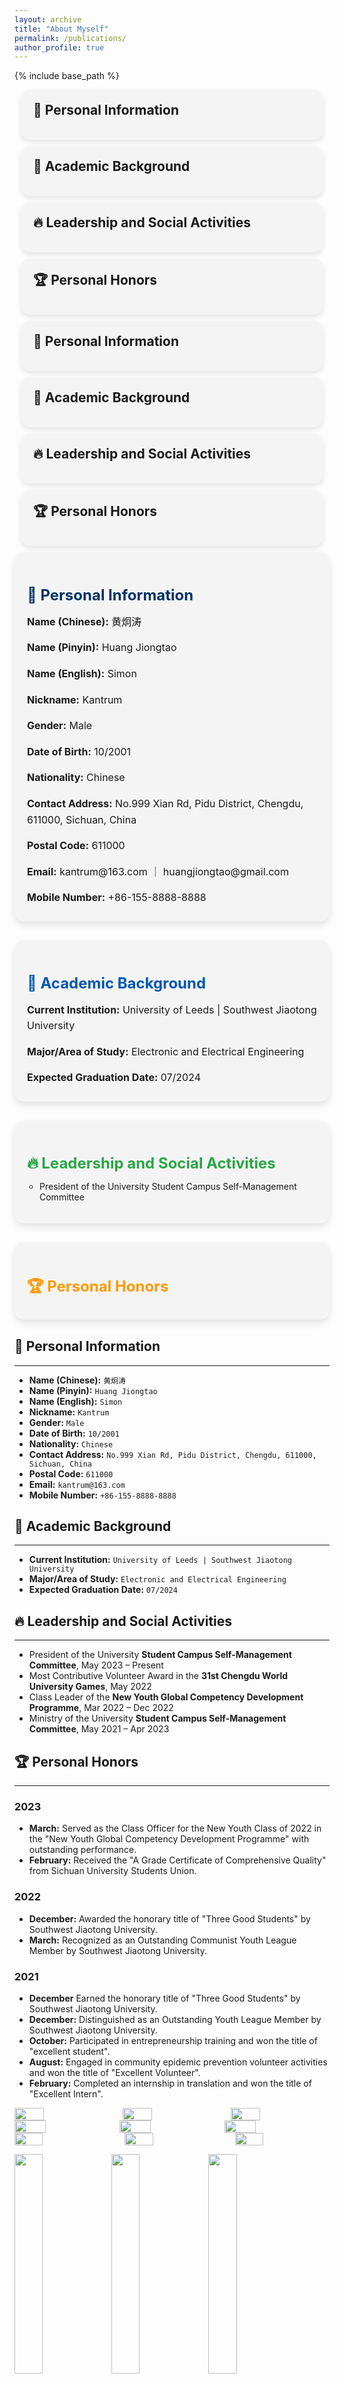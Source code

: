 ```yaml
---
layout: archive
title: "About Myself"
permalink: /publications/
author_profile: true
---
```


{% include base_path %}



<style>
    .info-section {
        background-color: #f4f4f4;
        padding: 15px 20px; /* 顶部和底部的内边距减少 */
        border-radius: 15px;
        box-shadow: 0 4px 8px rgba(0,0,0,0.1);
        margin: 10px;
        transition: max-height 0.3s ease;
        overflow: hidden;
        max-height: 50px; /* 初始高度仅足以显示标题 */
        cursor: pointer;
    }

    .info-section:hover {
        max-height: 1000px; /* 鼠标悬停时增加高度以显示完整内容 */
    }

    .info-section h2 {
        margin-top: 0; /* 移除标题的顶部边距 */
        margin-bottom: 15px; /* 设置标题到正文的距离 */
    }
</style>

<div class="info-section">
    <h2>🌟 Personal Information</h2>
    <!-- 个人信息的更多内容 -->
</div>

<div class="info-section">
    <h2>📘 Academic Background</h2>
    <!-- 学术背景的更多内容 -->
</div>

<div class="info-section">
    <h2>🔥 Leadership and Social Activities</h2>
    <!-- 领导和社交活动的更多内容 -->
</div>

<div class="info-section">
    <h2>🏆 Personal Honors</h2>
    <!-- 个人荣誉的更多内容 -->
</div>








<style>
    .info-section {
        background-color: #f4f4f4;
        padding: 20px;
        border-radius: 15px;
        box-shadow: 0 4px 8px rgba(0,0,0,0.1);
        margin: 10px;
        transition: all 0.3s ease;
        overflow: hidden;
        max-height: 60px; /* 初始高度较小 */
        cursor: pointer;
    }

    .info-section:hover {
        max-height: 300px; /* 鼠标悬停时高度增加，显示更多内容 */
    }
</style>

<div class="info-section" onclick="this.style.maxHeight = this.style.maxHeight === '300px' ? '60px' : '300px'">
    <h2>🌟 Personal Information</h2>
    <!-- 个人信息的更多内容 -->
</div>

<div class="info-section" onclick="this.style.maxHeight = this.style.maxHeight === '300px' ? '60px' : '300px'">
    <h2>📘 Academic Background</h2>
    <!-- 学术背景的更多内容 -->
</div>

<div class="info-section" onclick="this.style.maxHeight = this.style.maxHeight === '300px' ? '60px' : '300px'">
    <h2>🔥 Leadership and Social Activities</h2>
    <!-- 领导和社交活动的更多内容 -->
</div>

<div class="info-section" onclick="this.style.maxHeight = this.style.maxHeight === '300px' ? '60px' : '300px'">
    <h2>🏆 Personal Honors</h2>
    <!-- 个人荣誉的更多内容 -->
</div>











<div style="background-color: #f4f4f4; padding: 20px; border-radius: 15px; box-shadow: 0 6px 12px rgba(0,0,0,0.1); margin-bottom: 30px;">
    <h2 style="color: #003366; font-size: 24px; font-weight: bold; margin-bottom: 10px;">🌟 Personal Information</h2>
    <p style="font-size: 16px; line-height: 1.6; margin-bottom: 5px;"><strong>Name (Chinese):</strong> 黄炯涛</p>
    <p style="font-size: 16px; line-height: 1.6; margin-bottom: 5px;"><strong>Name (Pinyin):</strong> Huang Jiongtao</p>
    <p style="font-size: 16px; line-height: 1.6; margin-bottom: 5px;"><strong>Name (English):</strong> Simon</p>
    <p style="font-size: 16px; line-height: 1.6; margin-bottom: 5px;"><strong>Nickname:</strong> Kantrum</p>
    <p style="font-size: 16px; line-height: 1.6; margin-bottom: 5px;"><strong>Gender:</strong> Male</p>
    <p style="font-size: 16px; line-height: 1.6; margin-bottom: 5px;"><strong>Date of Birth:</strong> 10/2001</p>
    <p style="font-size: 16px; line-height: 1.6; margin-bottom: 5px;"><strong>Nationality:</strong> Chinese</p>
    <p style="font-size: 16px; line-height: 1.6; margin-bottom: 5px;"><strong>Contact Address:</strong> No.999 Xian Rd, Pidu District, Chengdu, 611000, Sichuan, China</p>
    <p style="font-size: 16px; line-height: 1.6; margin-bottom: 5px;"><strong>Postal Code:</strong> 611000</p>
    <p style="font-size: 16px; line-height: 1.6; margin-bottom: 5px;"><strong>Email:</strong> kantrum@163.com ｜ huangjiongtao@gmail.com</p>
    <p style="font-size: 16px; line-height: 1.6; margin-bottom: 5px;"><strong>Mobile Number:</strong> +86-155-8888-8888</p>
    <!-- 更多个人信息 -->
</div>

<div style="background-color: #f4f4f4; padding: 20px; border-radius: 15px; box-shadow: 0 6px 12px rgba(0,0,0,0.1); margin-bottom: 30px;">
    <h2 style="color: #0056b3; font-size: 24px; font-weight: bold; margin-bottom: 10px;">📘 Academic Background</h2>
    <p style="font-size: 16px; line-height: 1.6; margin-bottom: 5px;"><strong>Current Institution:</strong> University of Leeds | Southwest Jiaotong University</p>
    <p style="font-size: 16px; line-height: 1.6; margin-bottom: 5px;"><strong>Major/Area of Study:</strong> Electronic and Electrical Engineering</p>
    <p style="font-size: 16px; line-height: 1.6; margin-bottom: 5px;"><strong>Expected Graduation Date:</strong> 07/2024</p>
    <!-- 更多学术背景 -->
</div>

<div style="background-color: #f4f4f4; padding: 20px; border-radius: 15px; box-shadow: 0 6px 12px rgba(0,0,0,0.1); margin-bottom: 30px;">
    <h2 style="color: #28a745; font-size: 24px; font-weight: bold; margin-bottom: 10px;">🔥 Leadership and Social Activities</h2>
    <ul style="list-style-type: circle; padding-left: 20px;">
        <li>President of the University Student Campus Self-Management Committee</li>
        <!-- 更多活动 -->
    </ul>
</div>

<div style="background-color: #f4f4f4; padding: 20px; border-radius: 15px; box-shadow: 0 6px 12px rgba(0,0,0,0.1); margin-bottom: 30px;">
    <h2 style="color: #ff9900; font-size: 24px; font-weight: bold; margin-bottom: 10px;">🏆 Personal Honors</h2>
    <!-- 个人荣誉 -->
</div>



## 🌟 Personal Information
---
- **Name (Chinese):** `黄炯涛`
- **Name (Pinyin):** `Huang Jiongtao`
- **Name (English):** `Simon`
- **Nickname:** `Kantrum`
- **Gender:** `Male`
- **Date of Birth:** `10/2001`
- **Nationality:** `Chinese`
- **Contact Address:** `No.999 Xian Rd, Pidu District, Chengdu, 611000, Sichuan, China`
- **Postal Code:** `611000`
- **Email:** `kantrum@163.com`
- **Mobile Number:** `+86-155-8888-8888`

## 📘 Academic Background
---
- **Current Institution:** `University of Leeds | Southwest Jiaotong University`
- **Major/Area of Study:** `Electronic and Electrical Engineering`
- **Expected Graduation Date:** `07/2024`

## 🔥 Leadership and Social Activities
---
- President of the University **Student Campus Self-Management Committee**, May 2023 – Present
- Most Contributive Volunteer Award in the **31st Chengdu World University Games**, May 2022
- Class Leader of the **New Youth Global Competency Development Programme**, Mar 2022 – Dec 2022
- Ministry of the University **Student Campus Self-Management Committee**, May 2021 – Apr 2023

## 🏆 Personal Honors
---
### 2023
- **March:** Served as the Class Officer for the New Youth Class of 2022 in the "New Youth Global Competency Development Programme" with outstanding performance.
- **February:** Received the "A Grade Certificate of Comprehensive Quality" from Sichuan University Students Union.

### 2022
- **December:** Awarded the honorary title of "Three Good Students" by Southwest Jiaotong University.
- **March:** Recognized as an Outstanding Communist Youth League Member by Southwest Jiaotong University.

### 2021
- **December** Earned the honorary title of "Three Good Students" by Southwest Jiaotong University.
- **December:** Distinguished as an Outstanding Youth League Member by Southwest Jiaotong University.
- **October:** Participated in entrepreneurship training and won the title of "excellent student".
- **August:** Engaged in community epidemic prevention volunteer activities and won the title of "Excellent Volunteer".
- **February:** Completed an internship in translation and won the title of "Excellent Intern".



<div style="display: flex; justify-content: space-between;">
  <img src="https://kantrum.github.io/huangjiongtao.github.io/images/IMG_1492.png" style="flex: 1; max-width: 996px; max-height: 769px; width: 30%; height: auto; margin-right: 10px;" />
  <img src="https://kantrum.github.io/huangjiongtao.github.io/images/IMG_1493.png" style="flex: 1; max-width: 996px; max-height: 769px; width: 30%; height: auto; margin-left: 5px; margin-right: 5px;" />
  <img src="https://kantrum.github.io/huangjiongtao.github.io/images/IMG_1494.JPG" style="flex: 1; max-width: 996px; max-height: 769px; width: 30%; height: auto; margin-left: 10px;" />
</div>



<div style="display: flex; justify-content: space-between;">
  <img src="https://kantrum.github.io/huangjiongtao.github.io/images/IMG_1492.png" style="flex: 1; max-width: 996px; max-height: 769px; width: 30%; height: auto;" />
  <img src="https://kantrum.github.io/huangjiongtao.github.io/images/IMG_1493.png" style="flex: 1; max-width: 996px; max-height: 769px; width: 30%; height: auto;" />
  <img src="https://kantrum.github.io/huangjiongtao.github.io/images/IMG_1494.JPG" style="flex: 1; max-width: 996px; max-height: 769px; width: 30%; height: auto;" />
</div>



<div style="display: flex; justify-content: space-between;">
  <img src="https://kantrum.github.io/huangjiongtao.github.io/images/IMG_1492.png" style="width: 30%; height: auto; max-width: 996px; max-height: 769px;" />
  <img src="https://kantrum.github.io/huangjiongtao.github.io/images/IMG_1493.png" style="width: 30%; height: auto; max-width: 996px; max-height: 769px;" />
  <img src="https://kantrum.github.io/huangjiongtao.github.io/images/IMG_1494.JPG" style="width: 30%; height: auto; max-width: 996px; max-height: 769px;" />
</div>


<p float="left">
  <img src="https://kantrum.github.io/huangjiongtao.github.io/images/IMG_1492.png" width="30%" />
  <img src="https://kantrum.github.io/huangjiongtao.github.io/images/IMG_1493.png" width="30%" />
  <img src="https://kantrum.github.io/huangjiongtao.github.io/images/IMG_1494.JPG" width="30%" />
</p>


<p style="float: left;">
  <img src="https://kantrum.github.io/huangjiongtao.github.io/images/IMG_1492.png" style="width: auto; height: 769px; max-width: 30%;" />
  <img src="https://kantrum.github.io/huangjiongtao.github.io/images/IMG_1493.png" style="width: auto; height: 769px; max-width: 30%;" />
  <img src="https://kantrum.github.io/huangjiongtao.github.io/images/IMG_1494.JPG" style="width: auto; height: 769px; max-width: 30%;" />
</p>


## 🗓️ **My Upcoming Schedule**
---

### 🌟 **Week 14** [Dec 4 - Dec 10]
> - **Dec 7:**
>   - 📌 ~~**Learning:** _XJEL3030 Assignment 3 DDL_~~
> - **Dec 8:**
>   - ⏰ ~~**Learning:** _XJEL3875 Interim Report DDL_~~
> - **Dec 9:**
>   - 📚 ~~**Learning:** `Report Submission`~~

---

### ✨ **Week 15** [Dec 11 - Dec 17]
> - **Dec 15:**
>   - 💼 ~~**Learning:** _XJEL3362 Mid Test_~~
> - **Dec 16:**
>   - ❤️ ~~**Learning:** _XJEL3875 Journal 8_~~

---

### 🌟 **Week 16** [Dec 18 - Dec 24]
> - **Dec 20:**
>   - 🎳 **Learning:** _XJEL3030 Assignment 4 DDL_
> - **Dec 18:**
>   - 🗣️ **Learning:** _XJEL3875 Journal 9_

---

### ✨ **Week 17** [Dec 25 - Dec 31]
> - **Dec 25:**
>   - 🎄 **Holiday:** Christmas Day
> - **Dec 28:**
>   - 📅 **Planning Session:** for Q1
> - **Dec 30:**
>   - 📝 **Learning:** _XJEL3875 Journal 10_

---

### 🎯 **Key Dates**
- **Dec 31:** 🥳 _New Year's Eve Celebration_
- **Jan 1:** 🎉 _New Year: Office Closed_

---

<iframe src="https://calendar.google.com/calendar/embed?src=huangjiongtao%40gmail.com" style="border: 0" width="800" height="600" frameborder="0" scrolling="no"></iframe>

## 📸 Photograph
---
*Attach a recent personal photograph here.*
<p float="left">
  <img src="https://kantrum.github.io/huangjiongtao.github.io/images/profile.png" width="30%" />
  <img src="https://kantrum.github.io/huangjiongtao.github.io/images/profile.png" width="30%" />
  <img src="https://kantrum.github.io/huangjiongtao.github.io/images/profile.png" width="30%" />
</p>

![Attach a recent personal photograph here](https://kantrum.github.io/huangjiongtao.github.io/images/profile.png)

![Attach a recent personal photograph here](https://kantrum.github.io/huangjiongtao.github.io/images/profile.png)

![Attach a recent personal photograph here](https://kantrum.github.io/huangjiongtao.github.io/images/profile.png)



<div style="display: flex; justify-content: space-between;">
  <img src="https://kantrum.github.io/huangjiongtao.github.io/images/profile.png" style="flex: 1; max-width: 996px; max-height: 769px; width: 30%; height: auto;" />
  <img src="https://kantrum.github.io/huangjiongtao.github.io/images/profile.png" style="flex: 1; max-width: 996px; max-height: 769px; width: 30%; height: auto;" />
  <img src="https://kantrum.github.io/huangjiongtao.github.io/images/profile.png" style="flex: 1; max-width: 996px; max-height: 769px; width: 30%; height: auto;" />
</div>

